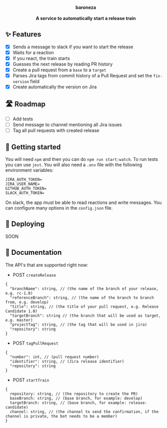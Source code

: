 <div align="center">

  **baroneza**
  <br />
  <br />
  **A service to automatically start a release train**
</div>

## ✨ Features
- [x] Sends a message to slack if you want to start the release
- [x] Waits for a reaction
- [x] If you react, the train starts
- [x] Guesses the next release by reading PR history
- [x] Create a pull request from a `base` to a `target`
- [x] Parses Jira tags from commit history of a Pull Request and set the `fix-version` field
- [x] Create automatically the version on Jira

## 🛣 Roadmap
- [ ] Add tests
- [ ] Send message to channel mentioning all Jira issues
- [ ] Tag all pull requests with created release

## 🔨 Getting started
You will need `npm` and then you can do `npm run start:watch`.
To run tests you can use `jest`.
You will also need a `.env` file with the following environment variables:
```
JIRA_AUTH_TOKEN=
JIRA_USER_NAME=
GITHUB_AUTH_TOKEN=
SLACK_AUTH_TOKEN=
```
On slack, the app must be able to read reactions and write messages.
You can configure many options in the `config.json` file.


## 🚀 Deploying
SOON

## 📖 Documentation
The API's that are supported right now:
- POST `createRelease`
```
{
  "branchName": string, // (the name of the branch of your release, e.g. rc-1.0)
  "referenceBranch": string, // (the name of the branch to branch from, e.g. develop)
  "title": string, // (the title of your pull request, e.g. Release Candidate 1.0)
  "targetBranch": string // (the branch that will be used as target, e.g. master)
  "projectTag": string, // (the tag that will be used in jira)
  "repository": string
}
```

- POST `tagPullRequest`
```
{
  "number": int, // (pull request number)
  "identifier": string, // (Jira release identifier)
  "repository": string
}
```

- POST `startTrain`
```
{
  repository: string, // (the repository to create the PR)
  baseBranch: string, // (base branch, for example: develop)
  targetBranch: string, // (base branch, for example: release-candidate)
  channel: string, // (the channel to send the confirmation, if the channel is private, the bot needs to be a member)
}
```
